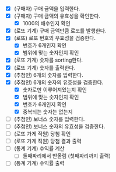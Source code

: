 - [X] (구매자) 구매 금액을 입력한다.
- [X] (구매자) 구매 금액의 유효성을 확인한다.
  - [X] 1000의 배수인지 확인
- [X] (로또 기계) 구매 금액만큼 로또를 발행한다.
- [X] (로또) 로또 번호의 우효성을 검증한다.
  - [X] 번호가 6개인지 확인
  - [X] 범위에 맞는 숫자인지 확인
- [X] (로또 기계) 숫자를 sorting한다.
- [X] (로또 기계) 숫자를 출력한다.
- [X] (추첨인) 6개의 숫자를 입력한다.
- [X] (추첨인) 6개의 숫자의 유효성을 검증한다.
  - [X] 숫자로만 이루어져있는지 확인
  - [X] 범위에 맞는 숫자인지 확인
  - [X] 번호가 6개인지 확인
  - [X] 중복되는 숫자는 없는지
- [ ] (추첨인) 보너스 숫자를 입력한다.
- [ ] (추첨인) 보너스 숫자의 유효성을 검증한다.
- [ ] (로또 가게 직원) 당첨 확인
- [ ] (로또 가게 직원) 당첨 결과 출력
- [ ] (통계 기계) 수익률 계산
  - [ ] 둘째짜리에서 반올림 (첫째짜리까지 출력)
- [ ] (통계 기계) 수익률 출력